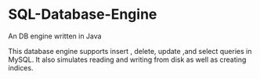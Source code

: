 # SQL-Database-Engine
An DB engine written in Java

This database engine  supports insert , delete, update ,and select queries in MySQL. It also simulates reading and writing from disk as well as creating
indices. 

